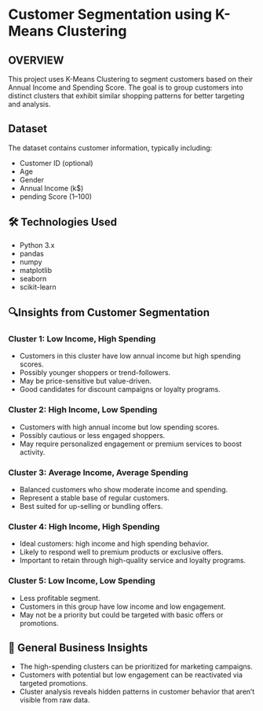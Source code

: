 # Customer Segmentation using K-Means Clustering
## OVERVIEW
This project uses K-Means Clustering to segment customers based on their Annual Income and Spending Score. The goal is to group customers into distinct clusters that exhibit similar shopping patterns for better targeting and analysis.

## Dataset
The dataset contains customer information, typically including:

- Customer ID (optional)
- Age
-  Gender
-  Annual Income (k$)
-  pending Score (1–100)

## 🛠️ Technologies Used

- Python 3.x
- pandas
- numpy
- matplotlib
- seaborn
- scikit-learn

 ##  🔍Insights from Customer Segmentation
 ### Cluster 1: Low Income, High Spending

- Customers in this cluster have low annual income but high spending scores.
- Possibly younger shoppers or trend-followers.
- May be price-sensitive but value-driven.
- Good candidates for discount campaigns or loyalty programs.

###  Cluster 2: High Income, Low Spending
  - Customers with high annual income but low spending scores.
  - Possibly cautious or less engaged shoppers.
  - May require personalized engagement or premium services to boost activity.
  
### Cluster 3: Average Income, Average Spending

  - Balanced customers who show moderate income and spending.
  - Represent a stable base of regular customers.
  - Best suited for up-selling or bundling offers.

### Cluster 4: High Income, High Spending
  - Ideal customers: high income and high spending behavior.
  - Likely to respond well to premium products or exclusive offers.
  - Important to retain through high-quality service and loyalty programs.
    
###  Cluster 5: Low Income, Low Spending
 - Less profitable segment.
 - Customers in this group have low income and low engagement.
 - May not be a priority but could be targeted with basic offers or promotions.

## 📌 General Business Insights
- The high-spending clusters can be prioritized for marketing campaigns.
- Customers with potential but low engagement can be reactivated via targeted promotions.
- Cluster analysis reveals hidden patterns in customer behavior that aren’t visible from raw data.




  
